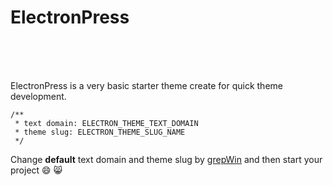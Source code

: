 # ElectronPress

<br>
<br>
<br>

ElectronPress is a very basic starter theme create for quick theme development.


```
/**
 * text domain: ELECTRON_THEME_TEXT_DOMAIN
 * theme slug: ELECTRON_THEME_SLUG_NAME
 */
```

Change **default** text domain and theme slug by [grepWin](http://stefanstools.sourceforge.net/grepWin.html) and then start your project :smile: :smile_cat: 
